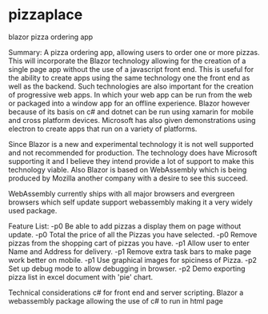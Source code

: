 # pizzaplace
blazor pizza ordering app

Summary:
A pizza ordering app, allowing users to order one or more pizzas. This
will incorporate the Blazor technology allowing for the creation of a
single page app without the use of a javascript front end. This is useful
for the ability to create apps using the same technology one the front end
as well as the backend. Such technologies are also important for the
creation of progressive web apps. In which your web app can be run from
the web or packaged into a window app for an offline experience. Blazor
however because of its basis on c# and dotnet can be run using xamarin
for mobile and cross platform devices. Microsoft has also given demonstrations
using electron to create apps that run on a variety of platforms.

Since Blazor is a new and experimental technology it is not well supported
and not recommended for production. The technology does have Microsoft
supporting it and I believe they intend provide a lot of support to make
this technology viable. Also Blazor is based on WebAssembly which is being
produced by Mozilla another company with a desire to see this succeed.

WebAssembly currently ships with all major browsers and evergreen browsers
which self update support webassembly making it a very widely used package.

Feature List:
-p0 Be able to add pizzas a display them on page without update.
-p0 Total the price of all the Pizzas you have selected.
-p0 Remove pizzas from the shopping cart of pizzas you have.
-p1 Allow user to enter Name and Address for delivery.
-p1 Remove extra task bars to make page work better on mobile.
-p1 Use graphical images for spiciness of Pizza.
-p2 Set up debug mode to allow debugging in browser.
-p2 Demo exporting pizza list in excel document with 'pie' chart.

Technical considerations
c# for front end and server scripting.
Blazor a webassembly package allowing the use of c# to run in html page
